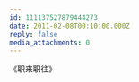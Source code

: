 ```yaml
---
id: 111137527879444273
date: 2011-02-08T00:10:00.000Z
reply: false
media_attachments: 0
---
```


《职来职往》​​​​

